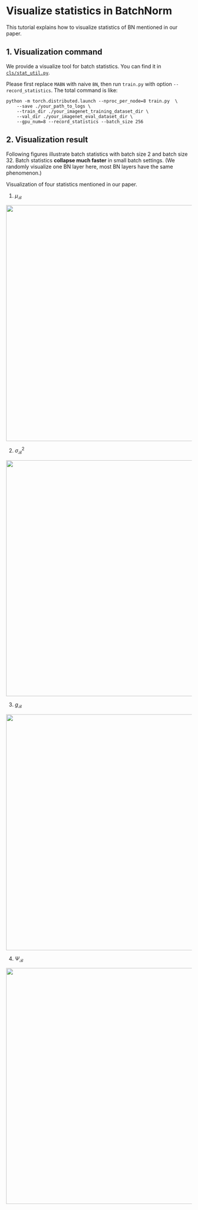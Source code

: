 # Visualize statistics in BatchNorm

This tutorial explains how to visualize statistics of BN mentioned in our paper.

## 1. Visualization command

We provide a visualize tool for batch statistics. You can find it in [`cls/stat_util.py`](./cls/stat_util.py).

Please first replace `MABN` with naive `BN`, then run `train.py` with option `--record_statistics`. The total command is like: 

```shell
python -m torch.distributed.launch --nproc_per_node=8 train.py  \       
    --save ./your_path_to_logs \
    --train_dir ./your_imagenet_training_dataset_dir \
    --val_dir ./your_imagenet_eval_dataset_dir \
    --gpu_num=8 --record_statistics --batch_size 256
```

## 2. Visualization result

Following figures illustrate batch statistics with batch size 2 and batch size 32. Batch statistics **collapse much faster** in small batch settings. (We randomly visualize one BN layer here, most BN layers have the same phenomenon.)

Visualization of four statistics mentioned in our paper.
1. $\mu_{\mathcal{B}}$
<div align="center"><img src="https://user-images.githubusercontent.com/18145538/222640751-86b1affd-1f6f-4937-ae59-14b6864aa2c8.png" width="640"></div>

2. $\sigma^2_{\mathcal{B}}$
<div align="center"><img src="https://user-images.githubusercontent.com/18145538/222661511-218131c0-713c-4b60-b1c9-8e5aa34babc8.png" width="640"></div>

3. $g_{\mathcal{B}}$
<div align="center"><img src="https://user-images.githubusercontent.com/18145538/222662125-a2de4fd0-98f1-4402-87f5-6f4671093670.png" width="640"></div>

4. $\Psi_{\mathcal{B}}$
<div align="center"><img src="https://user-images.githubusercontent.com/18145538/222662327-2020404c-f864-4c31-9baf-9cfd077379a2.png" width="640"></div>
